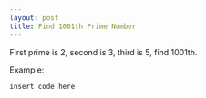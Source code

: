 ```yaml
---
layout: post
title: Find 1001th Prime Number
---
```


First prime is 2, second is 3, third is 5, find 1001th.

Example:

    insert code here